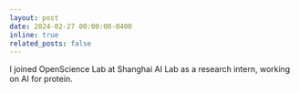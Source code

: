 ```yaml
---
layout: post
date: 2024-02-27 00:00:00-0400
inline: true
related_posts: false
---
```

I joined OpenScience Lab at Shanghai AI Lab as a research intern, working on AI for protein.

